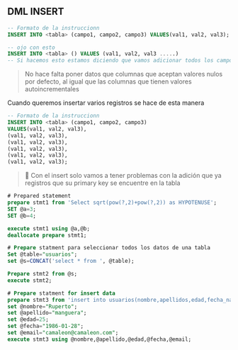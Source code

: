 ## DML INSERT

```SQL
-- Formato de la instruccionn
INSERT INTO <tabla> (campo1, campo2, campo3) VALUES(val1, val2, val3);
```

```SQL
-- ojo con esto
INSERT INTO <tabla> () VALUES (val1, val2, val3 .....)
-- Si hacemos esto estamos diciendo que vamos adicionar todos los campos de la tabla, si la misma tiene 4 campos, debemos colocar 4 valores en `VALUES`
```

> No hace falta poner datos que columnas que aceptan valores nulos por defecto, al igual que las columnas que tienen valores autoincrementales

Cuando queremos insertar varios registros se hace de esta manera

```SQL
-- Formato de la instruccionn
INSERT INTO <tabla> (campo1, campo2, campo3) 
VALUES(val1, val2, val3),
(val1, val2, val3),
(val1, val2, val3),
(val1, val2, val3),
(val1, val2, val3),
(val1, val2, val3);
```

> 📝 Con el insert solo vamos a tener problemas con la adición que ya registros que su primary key se encuentre en la tabla

```sql
# Prepared statement
prepare stmt1 from 'Select sqrt(pow(?,2)+pow(?,2)) as HYPOTENUSE';
SET @a=3;
SET @b=4;

execute stmt1 using @a,@b;
deallocate prepare stmt1;


```

```sql
# Prepare statment para seleccionar todos los datos de una tabla
Set @table="usuarios";
set @s=CONCAT('select * from ', @table);

Prepare stmt2 from @s;
execute stmt2;
```

```sql
# Prepare statment for insert data
prepare stmt3 from 'insert into usuarios(nombre,apellidos,edad,fecha_nacimiento,email) values(?,?,?,?,?)';
set @nombre="Ruperto";
set @apellido="manguera";
set @edad=25;
set @fecha="1986-01-28";
set @email="camaleon@camaleon.com";
execute stmt3 using @nombre,@apellido,@edad,@fecha,@email;
```